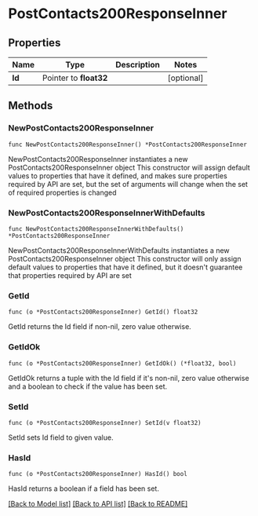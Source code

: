 # PostContacts200ResponseInner

## Properties

Name | Type | Description | Notes
------------ | ------------- | ------------- | -------------
**Id** | Pointer to **float32** |  | [optional] 

## Methods

### NewPostContacts200ResponseInner

`func NewPostContacts200ResponseInner() *PostContacts200ResponseInner`

NewPostContacts200ResponseInner instantiates a new PostContacts200ResponseInner object
This constructor will assign default values to properties that have it defined,
and makes sure properties required by API are set, but the set of arguments
will change when the set of required properties is changed

### NewPostContacts200ResponseInnerWithDefaults

`func NewPostContacts200ResponseInnerWithDefaults() *PostContacts200ResponseInner`

NewPostContacts200ResponseInnerWithDefaults instantiates a new PostContacts200ResponseInner object
This constructor will only assign default values to properties that have it defined,
but it doesn't guarantee that properties required by API are set

### GetId

`func (o *PostContacts200ResponseInner) GetId() float32`

GetId returns the Id field if non-nil, zero value otherwise.

### GetIdOk

`func (o *PostContacts200ResponseInner) GetIdOk() (*float32, bool)`

GetIdOk returns a tuple with the Id field if it's non-nil, zero value otherwise
and a boolean to check if the value has been set.

### SetId

`func (o *PostContacts200ResponseInner) SetId(v float32)`

SetId sets Id field to given value.

### HasId

`func (o *PostContacts200ResponseInner) HasId() bool`

HasId returns a boolean if a field has been set.


[[Back to Model list]](../README.md#documentation-for-models) [[Back to API list]](../README.md#documentation-for-api-endpoints) [[Back to README]](../README.md)


